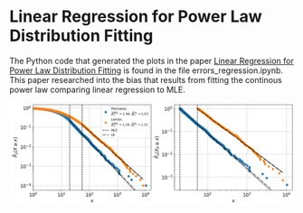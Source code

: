 
# Linear Regression for Power Law Distribution Fitting

The Python code that generated the plots in the paper [Linear Regression for Power Law Distribution Fitting](https://arxiv.org/abs/2312.13229) 
is found in the file errors_regression.ipynb. This paper researched into the bias that results from fitting the continous power law comparing linear 
regression to MLE.

![alt text](https://github.com/saf92/power_law_fitting/blob/main/plots/piecewise_Lomax.png)
